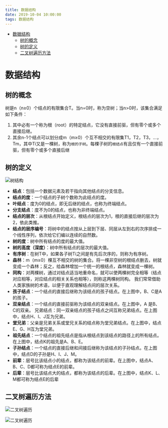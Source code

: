 ```yaml
---
title: 数据结构
date: 2019-10-04 10:00:00
tags: 数据结构
---
```


<!-- toc orderedList:0 depthFrom:1 depthTo:6 -->

- [数据结构](#数据结构)
  - [树的概念](#树的概念)
  - [树的定义](#树的定义)
  - [二叉树遍历方法](#二叉树遍历方法)

<!-- tocstop -->

# 数据结构

## 树的概念

树是n（n≥0）个结点的有限集合T。当n=0时，称为空树；当n>0时，该集合满足如下条件：

1. 其中必有一个称为根（root）的特定结点，它没有直接前驱，但有零个或多个直接后继。
2. 其余n-1个结点可以划分成m（m≥0）个互不相交的有限集T1，T2，T3，...，Tm，其中Ti又是一棵树，称为`根的子树`。每棵子树的`根结点`有且仅有一个直接前驱，但有零个或多个直接后继

## 树的定义

![树结构](C:/Users/Administrator/Desktop/My-study-records-master/MOOC/img/1482024465706.png)

- **结点**：包括一个数据元素及若干指向其他结点的分支信息。
- **结点的度**：一个结点的子树个数称为此结点的度。
- **叶结点**：度为0的结点，即无后继的结点，也称为终端结点。
- **分支结点**：度不为0的结点，也称为非终端结点。
- **结点的层次**：从根结点开始定义，根结点的层次为1，根的直接后继的层次为2，依此类推。
- **结点的层序编号**：将树中的结点按从上层到下层、同层从左到右的次序排成一个线性序列，依次给它们编以连续的自然数。
- **树的度**：树中所有结点的度的最大值。
- **树的高度（深度）**：树中所有结点的层次的最大值。
- **有序树**：在树T中，如果各子树Ti之间是有先后次序的，则称为有序树。
- **森林**：m（m≥0）棵互不相交的树的集合。将一棵非空树的根结点删去，树就变成一个森林；反之，给森林增加一个统一的根结点，森林就变成一棵树。
- **同构**：对两棵树，通过对结点适当地重命名，就可以使两棵树完全相等（结点对应相等，对应结点的相关关系也相等），则称这两棵树同构。
  我们常常借助人类家族树的术语，以便于直观理解结点间的层次关系。
- **孩子结点**：一个结点的直接后继称为该结点的孩子结点。在上图中，B、C是A的孩子。
- **双亲结点**：一个结点的直接前驱称为该结点的双亲结点。在上图中，A 是B、C的双亲。
  兄弟结点：同一双亲结点的孩子结点之间互称兄弟结点。在上图中，结点H、I、J互为兄弟。
- **堂兄弟**：父亲是兄弟关系或堂兄关系的结点称为堂兄弟结点。在上图中，结点E、G、H互为堂兄弟。
- **祖先结点**：一个结点的祖先结点是指从根结点到该结点的路径上的所有结点。在上图中，结点K的祖先是A、B、E。
- **子孙结点**：一个结点的直接后继和间接后继称为该结点的子孙结点。在上图中，结点D的子孙是H、I、J、M。
- **前辈**：层号比该结点小的结点，都称为该结点的前辈。在上图中，结点A、B、C、D都可称为结点E的前辈。
- **后辈**：层号比该结点大的结点，都称为该结点的后辈。在上图中，结点K、L、M都可称为结点E的后辈

## 二叉树遍历方法

![二叉树遍历](C:/Users/Administrator/Desktop/My-study-records-master/MOOC/img/%E4%BA%8C%E5%8F%89%E6%A0%91%E9%81%8D%E5%8E%86.jpg)

![二叉树遍历]()
